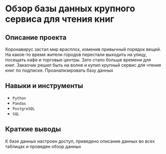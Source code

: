 # Обзор базы данных крупного сервиса для чтения книг

## Описание проекта

Коронавирус застал мир врасплох, изменив привычный порядок вещей. На какое-то время жители городов перестали выходить на улицу, посещать кафе и торговые центры. Зато стало больше времени для книг. Заказчик решил быть на волне и купил крупный сервис для чтения книг по подписке. Проанализировать базу данных

## Навыки и инструменты
- `Python`
- `Pandas`
- `PostgreSQL`
- `SQL`

## Краткие выводы
К базе данных настроен доступ, приведено описание данных во всех таблицах и проведен обзор данных
